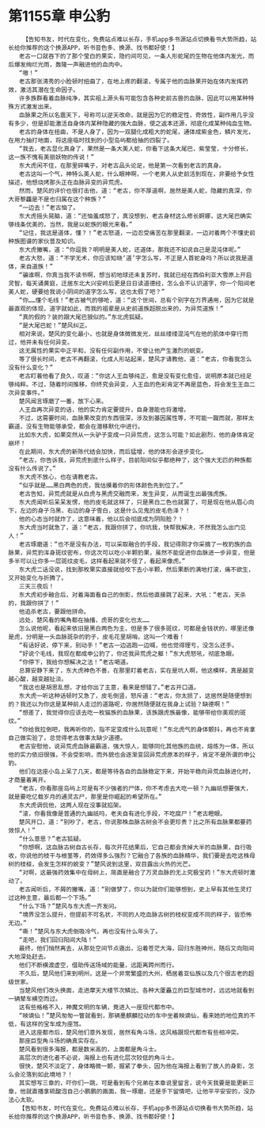 # 第1155章 申公豹
        【告知书友，时代在变化，免费站点难以长存，手机app多书源站点切换看书大势所趋，站长给你推荐的这个换源APP，听书音色多、换源、找书都好使！】
       老古一口就吞下的了那个莹白的果实，隐约间可见，一条人形蛇尾的生物在他体内发光，而后爆发绚烂光雨，轰隆一声融进他的血肉中。
       “嗷！”
       老古那张清秀的小脸顿时扭曲了，在地上疼的翻滚，专属于他的血脉果开始在体内发挥药效，激活其潜在生命因子。
       许多族群看着血脉纯净，其实祖上源头有可能包含各种史前古兽的血脉，因此可以用某种特殊方式激发出来。
       血脉果之所以名震天下，号称可以逆天改命，就是因为它的稳定性，奇效性，副作用几乎没有多少，但是却能激活自身体内某种隐藏的强大血脉，使之返本还源，彻底化成某种纯血生物。
       老古的身体在扭曲，不是人身了，因为一双腿化成粗大的蛇尾，通体成紫金色，鳞片发光，在用力抽打地面，将这座临时找到的小型岛屿都给抽的四裂了。
       “我去，老古显化真身了，果然是一条大美人蛇，你看下这条大尾巴，紫莹莹，十分修长，这一族不愧有美丽妖物的传说！”
       东大虎闲不住，在那里碎嘴子，对老古品头论足，他是第一次看到老古的真身。
       老古这叫一个气，神特么美人蛇，什么眼神啊，一个老男人从史前活到现在，非要给予女性描述，他想烧烤那头正在血脉异变的异荒虎。
       然而，楚风的评价也很打击他，道：“老古，你不厚道啊，居然是美人蛇，隐藏的真深，你大哥黎龘是不是也归属在这个种族？”
       “一边去！”老古恼了。
       东大虎摇头晃脑，道：“还恼羞成怒了，真没想到，老古身材这么修长婀娜，这大尾巴确实够线条优美的，当然，我是以蛇族的眼光来看。”
       “记住，我这是道体，懂？！”老古怒道，一边忍受痛苦在那里翻滚，一边对着两个不懂史前种族图谱的家伙普及知识。
       东大虎撇嘴，道：“你逗我？明明是美人蛇，还道体，那我还不如说自己是混沌体呢。”
       老古大怒，道：“不学无术，你应该知晓‘道’字怎么写，不正是人首蛇身吗？所以说我是道体，来自道族！”
       “骗谁啊，你真当我不读书啊，想当初地球还未复苏时，我就已经在西伯利亚大雪原上开启灵智，每天诵黄庭，迁居东北大兴安岭后更是日日读道德经，怎么会不认识道字，你一个阳间老美人蛇，硬要给我说小阴间的道字怎么写，这也太假了吧？”
       “你……懂个毛线！”老古被气的够呛，道：“这个世间，总有个别字在万界通用，因为它就是最直观的体现，道字就如此，而我的祖辈是从史前道族超脱出来的，为异荒道族！”
       “真的假的？装的跟大尾巴狼似的。”东北虎狐疑。
       “是大尾巴蛇！”楚风纠正。
       相对来说，楚风的变化最小，也就是身体微微发光，丝丝缕缕混沌气在他的肌体中穿行而过，他并未有任何异变。
       这无属性的果实中正平和，没有任何副作用，不曾让他产生激烈的蜕变。
       等了很长时间，老古不再翻滚，化成人形站起来，楚风才请教他，道：“老古，你看我怎么没有什么变化？”
       老古盯着他看了良久，叹道：“你这人王血够纯正，愈是没有变化愈佳，说明原本就已经足够纯粹。不过，随着时间推移，你终究会异变，人王血的色彩肯定不再是蓝色，将会发生王血二次异变事件。”
       楚风闻言琢磨了一番，放下心来。
       人王血再次异变的话，他的实力肯定要提升，自身潜能也将激增。
       不过，这需要时间，血脉果改变的东西很深，涉及到基因属性等，不可能一蹴而就，那样太霸道，没有生物能够承受，都会在潜移默化中进行。
       比如东大虎，如果突然从一头驴子变成一只异荒虎，这怎么可能？如此剧烈，他的身体肯定崩坏！
       在此期间，东大虎的新陈代结会加快，而后猛增，他的体形会逐步变化。
       “老古，你告诉我，异荒虎到底什么样子，目前阳间似乎都绝种了，这个强大无匹的种族都没有什么传说了。”
       东大虎不放心，也在请教老古。
       “似乎就是……黑白两色的虎，我估摸着你的形体颜色先到位了。”
       老古告知，异荒虎就是从白虎与黑虎交融而来，发生异变，从而诞生出最强虎族。
       东大虎闻听后呆呆发愣，他的皮毛就这样了，只是黑白二色也就罢了，可是现在他从眉心向下，左边的身子乌黑，右边的身子雪白，这是什么见鬼的皮毛色泽？！
       他的心态当时就炸了，这意味着，他以后会彻底成为阴阳脸？！
       东大虎当时就急了，道：“老古，我跟你拼了，你坑我，快帮我解决，不然我怎么出门见人！”
       老古琢磨道：“也不是没有办法，可以采取融合的手段，我记得刚才你采摘了一枚豹族的血脉果，异荒豹浑身斑纹密布，你这次可以吃小半颗豹果，虽然不能促进你血脉进一步异变，但是多半可以让你多一层斑纹皮毛，这样看起来就不怪了，看起来像虎。”
       东大虎二话没说，找到那枚果实直接就给咬下去小半颗，然后果断的满地打滚，痛不欲生，又开始变化与折腾了。
       三天三夜后！
       东大虎初步融合后，对着海面看自己的倒影，然后他直接跳了起来，大吼：“老古，天杀的，我跟你拼了！”
       他追杀老古，要跟他拼命。
       远处，楚风看的嘴角都在抽搐，虎哥的变化也太……
       怎么说他呢，看起来依旧是黑白两色为主，但是多了很多斑纹，可都是金钱状的，哪里还像是虎，分明是一头血脉斑杂的豹子，皮毛花里胡哨，这叫一个难看！
       “有话好说，停下来，别动手！”老古一边逃跑一边喊，他也觉得理亏，没怎么还手。
       “好说个毛线，我现在都成申公豹了，你还我异荒虎之躯！”东大虎怒吼，彻底急眼。
       “你停下，我给你想解决之法！”老古喝道。
       总算安静下来了，东大虎神色不善，在那里盯着老古，实在是坑人啊，他这模样，真是越变越心酸，越变越扯淡。
       “我这也是胡思乱想，才给你出了主意，看来是想错了。”老古开口道。
       东大虎一听这种话顿时又急了，皮毛倒竖，怒斥道：“老古，你太损了，这居然是随便想到的？我还以为你这是某种前人走过的道路呢，你居然随便就在我身上试验？缺德啊！”
       “想差了，我觉得你应该去吃一枚猫族的血脉果，该族跟虎族最像，能够带给你美观的斑纹。”
       “你给我拉倒吧，我再听你的，指不定变成什么玩意呢！”东北虎气的身体颤抖，再也不肯拿自己做实验了，总觉得老古做事太缺少道德。
       老古安慰他，说异荒虎血脉最霸道，强大惊人，能够同化其他族的血统，熔炼为一体，所以他的实力依旧很强，不会受影响，而外貌也会逐渐变回异荒虎原本的样子，肯定不是所谓的申公豹。
       他们在这座小岛上呆了几天，都是等待各自的血脉稳定下来，开始平稳向异荒血脉进化时，才商量着离开。
       “老古，你看那座岛屿上可是有不少强者的尸体，你不考虑去大吃一顿？九幽祇想要强大，就是要吃亿载岁月的通灵古尸，那里是你崛起的希望所在。”
       东大虎调侃他，这两人现在没事就掐架。
       “滚，你看我像是普通的九幽祇吗，老夫自有进化手段，不吃腐尸！”老古瞪眼。
       楚风开口，道：“别吵了，老古，你说那株血脉古树会不会更珍贵？比之所有血脉果都要药效惊人！”
       “什么意思？”老古狐疑。
       “你想啊，这血脉古树自古长存，每次开花结果后，它自己都会贪掉大半的血脉果，自行吸收，你说他的枝干与根茎等，药效得多么强烈？它融合了各族的血脉精华，我们要是去吃这株母树的枝桠，会发生怎样的蜕变？”楚风说到这里，双目露出火热的光芒。
       “对啊，这最强药效集中在母树上，简直是融合了万灵血脉的无上究极宝药！”东大虎顿时激动了。
       老古闻听后，不屑的撇嘴，道：“别做梦了，你以为就你们能够想到，史上早有其他生灵打过这种主意，最后都一个下场。”
       “什么下场？”楚风与东大虎一齐发问。
       “境界没怎么提升，但提前不可名状，不同的人吃血脉古树的枝杈变成不同的样子，皆恐怖无边。”
       “嘶！”楚风与东大虎倒吸冷气，再也没有什么年头了。
       “走吧，我们回归阳间大陆！”
       最终，他们悄然离去，从那处空间节点遁出，沿着苍茫大海，回归东胜神州，随后又向阳间大地深处赶去。
       他们不断横渡虚空，借助传送场域的能量，远距离跨州而行。
       不久后，楚风他们来到明州，这是一个非常繁盛的大州，栖居着亚仙族以及几个很古老的超级世家。
       当楚风他们改头换面，走进摩天大楼节次鳞比、各种大厦矗立的巨型城市时，远远地就看到一辆辇车横空而过。
       这有些格格不入，神魔文明的车辆，竟进入一座现代都市中。
       “映谪仙！”楚风匆匆一瞥就看到，那辆墨麒麟拉动的车中坐着映谪仙，看来她的地位真的不低，有这样的宝车成为座驾。
       进入这座都市后，楚风他们意外发现，居然有角斗场，这风格跟现代都市有些相冲突。
       那座巨型角斗场的确真实存在。
       楚风看到很多海报，都是数米高的，上面都是角斗士。
       高层次的进化者不必说，海报上也有进化层次较低的角斗士。
       很快，楚风不淡定了，身体略微一颤，握紧了拳头，因为他在海报上看到了故人的身影，怎么会沦落到如此境地？！
       其实想写三章的，吓你们一跳，可是看到有个兄弟在本章说里留言，说今天我要是能更新三章，他就直播拿硫酸泡自己小鹏鹏的画面，我一琢磨，还是手下留情吧，让他平平安安的，没办法心太软。
       【告知书友，时代在变化，免费站点难以长存，手机app多书源站点切换看书大势所趋，站长给你推荐的这个换源APP，听书音色多、换源、找书都好使！】